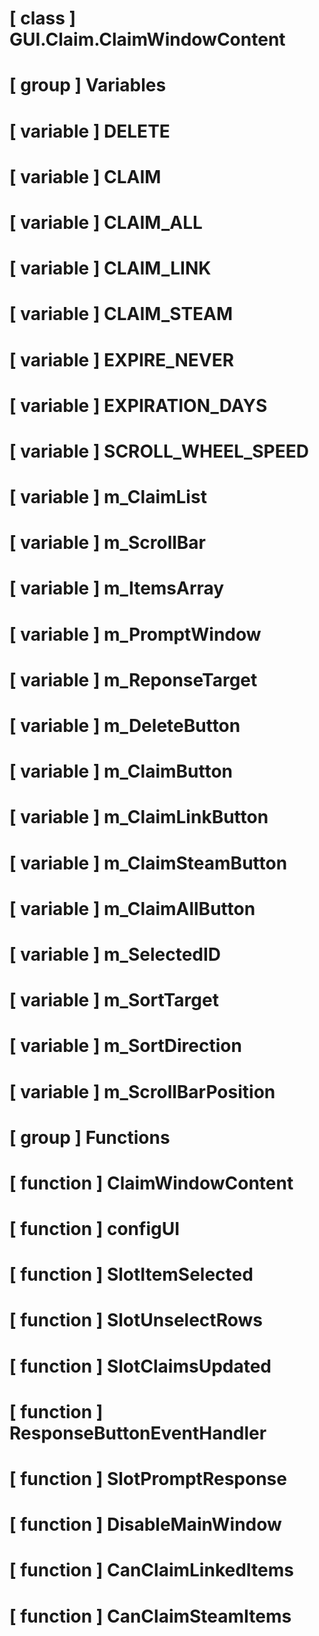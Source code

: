 # [ class ] GUI.Claim.ClaimWindowContent

# [ group ] Variables

# [ variable ] DELETE

# [ variable ] CLAIM

# [ variable ] CLAIM_ALL

# [ variable ] CLAIM_LINK

# [ variable ] CLAIM_STEAM

# [ variable ] EXPIRE_NEVER

# [ variable ] EXPIRATION_DAYS

# [ variable ] SCROLL_WHEEL_SPEED

# [ variable ] m_ClaimList

# [ variable ] m_ScrollBar

# [ variable ] m_ItemsArray

# [ variable ] m_PromptWindow

# [ variable ] m_ReponseTarget

# [ variable ] m_DeleteButton

# [ variable ] m_ClaimButton

# [ variable ] m_ClaimLinkButton

# [ variable ] m_ClaimSteamButton

# [ variable ] m_ClaimAllButton

# [ variable ] m_SelectedID

# [ variable ] m_SortTarget

# [ variable ] m_SortDirection

# [ variable ] m_ScrollBarPosition

# [ group ] Functions

# [ function ] ClaimWindowContent

# [ function ] configUI

# [ function ] SlotItemSelected

# [ function ] SlotUnselectRows

# [ function ] SlotClaimsUpdated

# [ function ] ResponseButtonEventHandler

# [ function ] SlotPromptResponse

# [ function ] DisableMainWindow

# [ function ] CanClaimLinkedItems

# [ function ] CanClaimSteamItems

